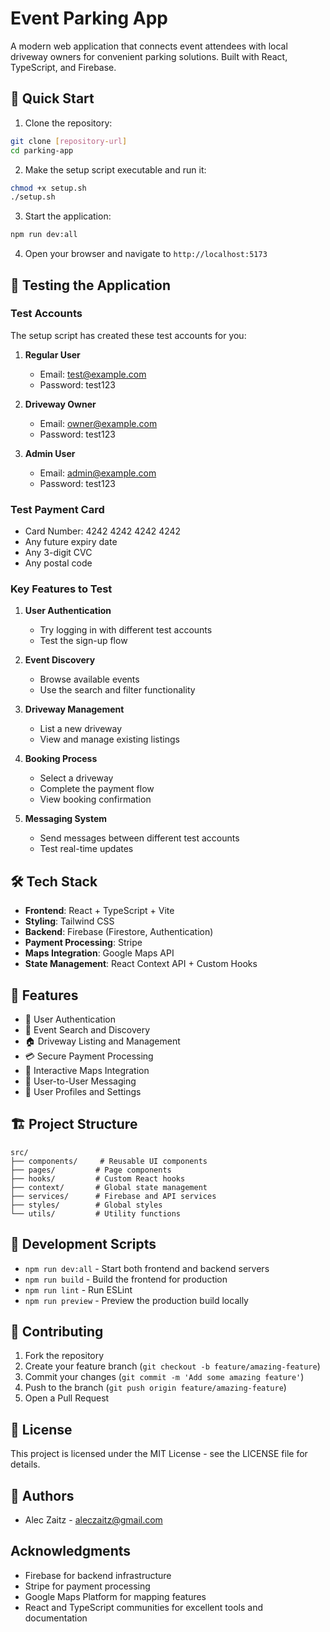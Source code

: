# Event Parking App

A modern web application that connects event attendees with local driveway owners for convenient parking solutions. Built with React, TypeScript, and Firebase.

## 🚀 Quick Start

1. Clone the repository:

```bash
git clone [repository-url]
cd parking-app
```

2. Make the setup script executable and run it:

```bash
chmod +x setup.sh
./setup.sh
```

3. Start the application:

```bash
npm run dev:all
```

4. Open your browser and navigate to `http://localhost:5173`

## 🧪 Testing the Application

### Test Accounts

The setup script has created these test accounts for you:

1. **Regular User**

   - Email: test@example.com
   - Password: test123

2. **Driveway Owner**

   - Email: owner@example.com
   - Password: test123

3. **Admin User**
   - Email: admin@example.com
   - Password: test123

### Test Payment Card

- Card Number: 4242 4242 4242 4242
- Any future expiry date
- Any 3-digit CVC
- Any postal code

### Key Features to Test

1. **User Authentication**

   - Try logging in with different test accounts
   - Test the sign-up flow

2. **Event Discovery**

   - Browse available events
   - Use the search and filter functionality

3. **Driveway Management**

   - List a new driveway
   - View and manage existing listings

4. **Booking Process**

   - Select a driveway
   - Complete the payment flow
   - View booking confirmation

5. **Messaging System**
   - Send messages between different test accounts
   - Test real-time updates

## 🛠️ Tech Stack

- **Frontend**: React + TypeScript + Vite
- **Styling**: Tailwind CSS
- **Backend**: Firebase (Firestore, Authentication)
- **Payment Processing**: Stripe
- **Maps Integration**: Google Maps API
- **State Management**: React Context API + Custom Hooks

## 📱 Features

- 🔐 User Authentication
- 🎯 Event Search and Discovery
- 🏠 Driveway Listing and Management
- 💳 Secure Payment Processing
- 📍 Interactive Maps Integration
- 💬 User-to-User Messaging
- 👤 User Profiles and Settings

## 🏗️ Project Structure

```
src/
├── components/     # Reusable UI components
├── pages/         # Page components
├── hooks/         # Custom React hooks
├── context/       # Global state management
├── services/      # Firebase and API services
├── styles/        # Global styles
└── utils/         # Utility functions
```

## 🔧 Development Scripts

- `npm run dev:all` - Start both frontend and backend servers
- `npm run build` - Build the frontend for production
- `npm run lint` - Run ESLint
- `npm run preview` - Preview the production build locally

## 🤝 Contributing

1. Fork the repository
2. Create your feature branch (`git checkout -b feature/amazing-feature`)
3. Commit your changes (`git commit -m 'Add some amazing feature'`)
4. Push to the branch (`git push origin feature/amazing-feature`)
5. Open a Pull Request

## 📝 License

This project is licensed under the MIT License - see the LICENSE file for details.

## 👥 Authors

- Alec Zaitz - [aleczaitz@gmail.com](mailto:aleczaitz@gmail.com)

## Acknowledgments

- Firebase for backend infrastructure
- Stripe for payment processing
- Google Maps Platform for mapping features
- React and TypeScript communities for excellent tools and documentation
